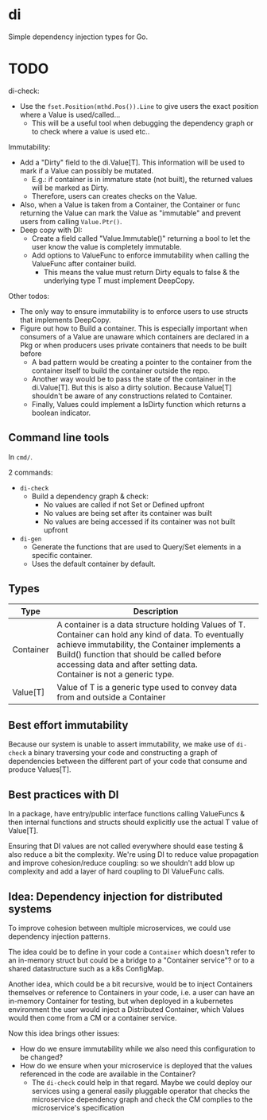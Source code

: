 # di

Simple dependency injection types for Go.

# TODO

di-check:
- Use the `fset.Position(mthd.Pos()).Line` to give users the exact position where a Value is used/called...
  - This will be a useful tool when debugging the dependency graph or to check where a value is used etc..

Immutability:
- Add a "Dirty" field to the di.Value[T]. This information will be used to mark if a Value can possibly be mutated.
  - E.g.: if container is in immature state (not built), the returned values will be marked as Dirty.
  - Therefore, users can creates checks on the Value.
- Also, when a Value is taken from a Container, the Container or func returning the Value can mark the Value as "immutable"
and prevent users from calling `Value.Ptr()`.
- Deep copy with DI:
  - Create a field called "Value.Immutable()" returning a bool to let the user know the value is completely immutable.
  - Add options to ValueFunc to enforce immutability when calling the ValueFunc after container build.
    - This means the value must return Dirty equals to false & the underlying type T must implement DeepCopy.

Other todos:
- The only way to ensure immutability is to enforce users to use structs that implements DeepCopy.
- Figure out how to Build a container. This is especially important when consumers of a Value are unaware which
  containers are declared in a Pkg or when producers uses private containers that needs to be built before 
  - A bad pattern would be creating a pointer to the container from the container itself to build the container outside
    the repo.
  - Another way would be to pass the state of the container in the di.Value[T]. But this is also a dirty solution.
    Because Value[T] shouldn't be aware of any constructions related to Container.
  - Finally, Values could implement a IsDirty function which returns a boolean indicator.

## Command line tools

In `cmd/`.

2 commands:
- `di-check`
  - Build a dependency graph & check:
    - No values are called if not Set or Defined upfront
    - No values are being set after its container was built
    - No values are being accessed if its container was not built upfront
- `di-gen`
  - Generate the functions that are used to Query/Set elements in a specific container.
  - Uses the default container by default.

## Types

| Type      | Description                                                                                                                                                                                                                                                                              |
|-----------|------------------------------------------------------------------------------------------------------------------------------------------------------------------------------------------------------------------------------------------------------------------------------------------|
| Container | A container is a data structure holding Values of T.<br/> Container can hold any kind of data. To eventually achieve immutability, the Container implements a Build() function that should be called before accessing data and after setting data.<br/> Container is not a generic type. |
| Value[T]  | Value of T is a generic type used to convey data from and outside a Container                                                                                                                                                                                                            |

## Best effort immutability

Because our system is unable to assert immutability, we make use of `di-check` a binary traversing your code and
constructing a graph of dependencies between the different part of your code that consume and produce Values[T].

## Best practices with DI

In a package, have entry/public interface functions calling ValueFuncs & then internal functions and structs should 
explicitly use the actual T value of Value[T].

Ensuring that DI values are not called everywhere should ease testing & also reduce a bit the complexity. We're using DI
to reduce value propagation and improve cohesion/reduce coupling: so we shouldn't add blow up complexity and add a layer
of hard coupling to DI ValueFunc calls.

## Idea: Dependency injection for distributed systems

To improve cohesion between multiple microservices, we could use dependency injection patterns.

The idea could be to define in your code a `Container` which doesn't refer to an in-memory struct but could be a bridge 
to a "Container service"? or to a shared datastructure such as a k8s ConfigMap.

Another idea, which could be a bit recursive, would be to inject Containers themselves or reference to Containers in
your code, i.e. a user can have an in-memory Container for testing, but when deployed in a kubernetes environment the
user would inject a Distributed Container, which Values would then come from a CM or a container service.

Now this idea brings other issues:
- How do we ensure immutability while we also need this configuration to be changed?
- How do we ensure when your microservice is deployed that the values referenced in the code are available in the 
  Container?
  - The `di-check` could help in that regard. Maybe we could deploy our services using a general easily pluggable 
    operator that checks the microservice dependency graph and check the CM complies to the microservice's specification
